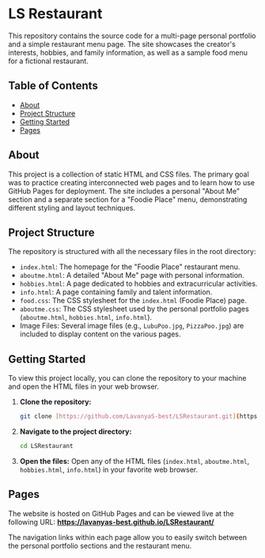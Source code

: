 # LS Restaurant

This repository contains the source code for a multi-page personal portfolio and a simple restaurant menu page. The site showcases the creator's interests, hobbies, and family information, as well as a sample food menu for a fictional restaurant.

## Table of Contents

- [About](#about)
- [Project Structure](#project-structure)
- [Getting Started](#getting-started)
- [Pages](#pages)

## About

This project is a collection of static HTML and CSS files. The primary goal was to practice creating interconnected web pages and to learn how to use GitHub Pages for deployment. The site includes a personal "About Me" section and a separate section for a "Foodie Place" menu, demonstrating different styling and layout techniques.

## Project Structure

The repository is structured with all the necessary files in the root directory:

- `index.html`: The homepage for the "Foodie Place" restaurant menu.
- `aboutme.html`: A detailed "About Me" page with personal information.
- `hobbies.html`: A page dedicated to hobbies and extracurricular activities.
- `info.html`: A page containing family and talent information.
- `food.css`: The CSS stylesheet for the `index.html` (Foodie Place) page.
- `aboutme.css`: The CSS stylesheet used by the personal portfolio pages (`aboutme.html`, `hobbies.html`, `info.html`).
- Image Files: Several image files (e.g., `LubuPoo.jpg`, `PizzaPoo.jpg`) are included to display content on the various pages.

## Getting Started

To view this project locally, you can clone the repository to your machine and open the HTML files in your web browser.

1.  **Clone the repository:**
    ```bash
    git clone [https://github.com/LavanyaS-best/LSRestaurant.git](https://github.com/LavanyaS-best/LSRestaurant.git)
    ```
2.  **Navigate to the project directory:**
    ```bash
    cd LSRestaurant
    ```
3.  **Open the files:**
    Open any of the HTML files (`index.html`, `aboutme.html`, `hobbies.html`, `info.html`) in your favorite web browser.

## Pages

The website is hosted on GitHub Pages and can be viewed live at the following URL:
**https://lavanyas-best.github.io/LSRestaurant/**

The navigation links within each page allow you to easily switch between the personal portfolio sections and the restaurant menu.
